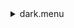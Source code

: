 <details><summary>dark.menu</summary><blockquote><pre><details><summary>dark.cbk</summary><blockquote><pre></pre></blockquote></details></pre></blockquote></details>